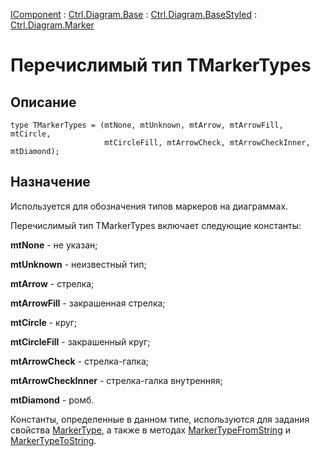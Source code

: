 ﻿---
Link: .Ctrl.Diagram.Marker.@TMarkerTypes
---

[IComponent](topic:Com.Custom.ComClasses.IComponent.Default) :
[Ctrl.Diagram.Base](topic:Com.Custom.ComClasses.Ctrl.Diagram.Base.Default) :
[Ctrl.Diagram.BaseStyled](topic:Com.Custom.ComClasses.Ctrl.Diagram.BaseStyled.Default) :
[Ctrl.Diagram.Marker](Default)

# Перечислимый тип TMarkerTypes

## Описание

    type TMarkerTypes = (mtNone, mtUnknown, mtArrow, mtArrowFill, mtCircle,
                         mtCircleFill, mtArrowCheck, mtArrowCheckInner, mtDiamond);

## Назначение

Используется для обозначения типов маркеров на диаграммах.

Перечислимый тип TMarkerTypes включает следующие константы:

**mtNone**             - не указан;

**mtUnknown**          - неизвестный тип;

**mtArrow**            - стрелка;

**mtArrowFill**        - закрашенная стрелка;

**mtCircle**           - круг;

**mtCircleFill**       - закрашенный круг;

**mtArrowCheck**       - стрелка-галка;

**mtArrowCheckInner**  - стрелка-галка внутренняя;

**mtDiamond**          - ромб.

Константы, определенные в данном типе, используются для задания свойства [MarkerType](MarkerType),
а также в методах [MarkerTypeFromString](MarkerTypeFromString)
и [MarkerTypeToString](MarkerTypeToString).
